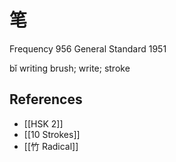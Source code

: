 # 笔
Frequency 956
General Standard 1951

bǐ
writing brush; write; stroke

## References
- [[HSK 2]]
- [[10 Strokes]]
- [[竹 Radical]]
